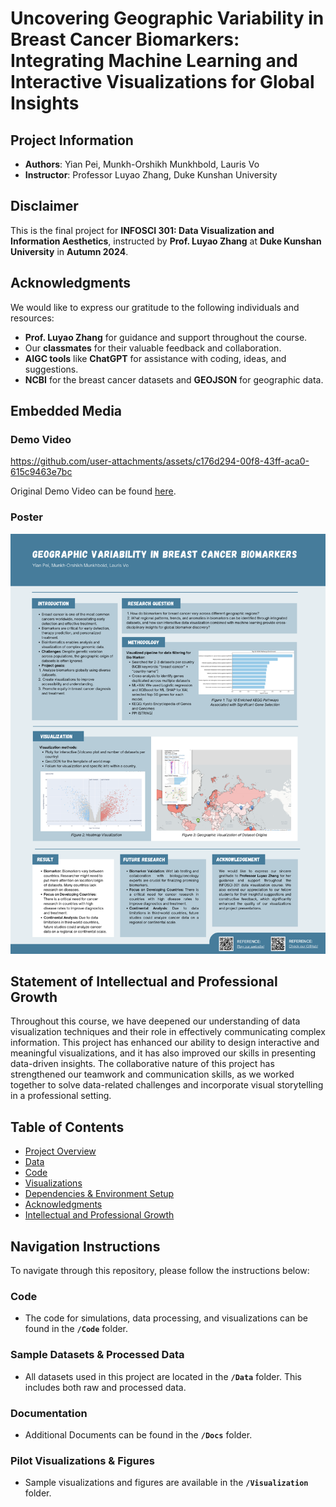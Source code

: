 # **Uncovering Geographic Variability in Breast Cancer Biomarkers: Integrating Machine Learning and Interactive Visualizations for Global Insights**

## Project Information

- **Authors**: Yian Pei, Munkh-Orshikh Munkhbold, Lauris Vo
- **Instructor**: Professor Luyao Zhang, Duke Kunshan University

## Disclaimer
This is the final project for **INFOSCI 301: Data Visualization and Information Aesthetics**, instructed by **Prof. Luyao Zhang** at **Duke Kunshan University** in **Autumn 2024**.

## Acknowledgments
We would like to express our gratitude to the following individuals and resources:
- **Prof. Luyao Zhang** for guidance and support throughout the course.
- Our **classmates** for their valuable feedback and collaboration.
- **AIGC tools** like **ChatGPT** for assistance with coding, ideas, and suggestions.
- **NCBI** for the breast cancer datasets and **GEOJSON** for geographic data.

## Embedded Media

### Demo Video

https://github.com/user-attachments/assets/c176d294-00f8-43ff-aca0-615c9463e7bc

Original Demo Video can be found [here](./Docs/Demo.mp4).

### Poster
<img src="./Poster.png" alt="Project Poster" width="800"/>


## Statement of Intellectual and Professional Growth
Throughout this course, we have deepened our understanding of data visualization techniques and their role in effectively communicating complex information. This project has enhanced our ability to design interactive and meaningful visualizations, and it has also improved our skills in presenting data-driven insights. The collaborative nature of this project has strengthened our teamwork and communication skills, as we worked together to solve data-related challenges and incorporate visual storytelling in a professional setting.

## Table of Contents
- [Project Overview](#project-overview)
- [Data](#data)
- [Code](#code)
- [Visualizations](#visualizations)
- [Dependencies & Environment Setup](#dependencies-environment-setup)
- [Acknowledgments](#acknowledgments)
- [Intellectual and Professional Growth](#statement-of-intellectual-and-professional-growth)

## Navigation Instructions
To navigate through this repository, please follow the instructions below:

### Code
- The code for simulations, data processing, and visualizations can be found in the **`/Code`** folder.

### Sample Datasets & Processed Data
- All datasets used in this project are located in the **`/Data`** folder. This includes both raw and processed data.

### Documentation
- Additional Documents can be found in the **`/Docs`** folder.

### Pilot Visualizations & Figures
- Sample visualizations and figures are available in the **`/Visualization`** folder.

